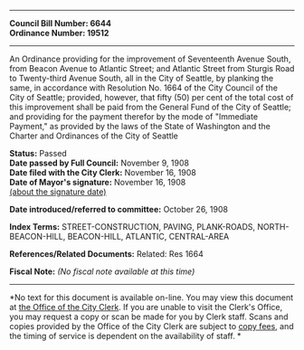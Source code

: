 * * * * *  
  
**Council Bill Number: [](#h0)[](#h2)6644**   
**Ordinance Number: 19512**  
  
* * * * *  
  
An Ordinance providing for the improvement of Seventeenth Avenue South, from Beacon Avenue to Atlantic Street; and Atlantic Street from Sturgis Road to Twenty-third Avenue South, all in the City of Seattle, by planking the same, in accordance with Resolution No. 1664 of the City Council of the City of Seattle; provided, however, that fifty (50) per cent of the total cost of this improvement shall be paid from the General Fund of the City of Seattle; and providing for the payment therefor by the mode of "Immediate Payment," as provided by the laws of the State of Washington and the Charter and Ordinances of the City of Seattle  
  
**Status:** Passed   
**Date passed by Full Council:** November 9, 1908   
**Date filed with the City Clerk:** November 16, 1908   
**Date of Mayor's signature:** November 16, 1908   
[(about the signature date)](/~public/approvaldate.htm)   
  
  
**Date introduced/referred to committee:** October 26, 1908   
  
**Index Terms:** STREET-CONSTRUCTION, PAVING, PLANK-ROADS, NORTH-BEACON-HILL, BEACON-HILL, ATLANTIC, CENTRAL-AREA  
  
**References/Related Documents:** Related: Res 1664  
  
**Fiscal Note:** *(No fiscal note available at this time)*  
  
* * * * *  
  
*No text for this document is available on-line. You may view this document at [the Office of the City Clerk](http://www.seattle.gov/leg/clerk/contactUs.htm). If you are unable to visit the Clerk's Office, you may request a copy or scan be made for you by Clerk staff. Scans and copies provided by the Office of the City Clerk are subject to [copy fees](http://clerk.seattle.gov/~public/clerkfees.htm), and the timing of service is dependent on the availability of staff. *  
  
  
